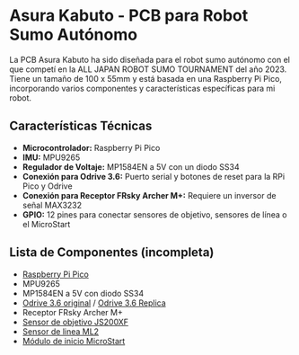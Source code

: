 # Asura Kabuto - PCB para Robot Sumo Autónomo


La PCB Asura Kabuto ha sido diseñada para el robot sumo autónomo con el que competí en la ALL JAPAN ROBOT SUMO TOURNAMENT del año 2023. Tiene un tamaño de 100 x 55mm y está basada en una Raspberry Pi Pico, incorporando varios componentes y características específicas para mi robot.

## Características Técnicas
- **Microcontrolador:** Raspberry Pi Pico
- **IMU:** MPU9265
- **Regulador de Voltaje:** MP1584EN a 5V con un diodo SS34
- **Conexión para Odrive 3.6:** Puerto serial y botones de reset para la RPi Pico y Odrive
- **Conexión para Receptor FRsky Archer M+:** Requiere un inversor de señal MAX3232
- **GPIO:** 12 pines para conectar sensores de objetivo, sensores de línea o el MicroStart

## Lista de Componentes (incompleta)
- [Raspberry Pi Pico](https://www.raspberrypi.com/products/raspberry-pi-pico/)
- MPU9265
- MP1584EN a 5V con diodo SS34
- [Odrive 3.6 original](https://odriverobotics.com/shop/odrive-v36) / [Odrive 3.6 Replica](https://es.aliexpress.com/item/1005006314725836.html)
- Receptor FRsky Archer M+
- [Sensor de objetivo JS200XF](https://www.jsumo.com/js200xf-infrared-long-range-sensor)
- [Sensor de linea ML2](https://www.jsumo.com/dual-line-sensor-ml2)
- [Módulo de inicio MicroStart](https://www.jsumo.com/microstart-sumo-minisumo-robot-start-module)
